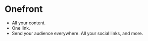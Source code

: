 # Onefront

- All your content.
- One link.
- Send your audience everywhere. All your social links, and more.

